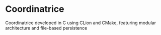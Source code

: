 # Coordinatrice
Coordinatrice developed in C using CLion and CMake, featuring modular architecture and file-based persistence
